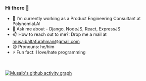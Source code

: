 ### Hi there 👋

- 🔭 I’m currently working as a Product Engineering Consultant at Polynomial.AI
- 💬 Ask me about - Django, NodeJS, React, ExpressJS
- 📫 How to reach out to me?: Drop me a mail at musaibaltafurahman@gmail.com
- 😄 Pronouns: he/him
- ⚡ Fun fact: I love/hate programming
  
<br>

[![Musaib's github activity graph](https://github-readme-activity-graph.vercel.app/graph?username=musaib-js&theme=react-dark)](https://github.com/musaib-js/github-readme-activity-graph)
